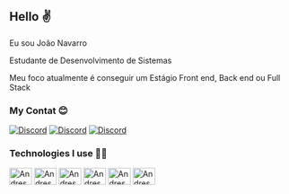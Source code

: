 ## Hello ✌️

Eu sou João Navarro

Estudante de Desenvolvimento de Sistemas 

Meu foco atualmente é conseguir um Estágio Front end, Back end  ou Full Stack 


  
  ### My Contat 😊
  
  [![Discord](https://img.shields.io/badge/Discord-7289DA?style=for-the-badge&logo=discord&logoColor=white)](https://discord.com/channels/@me)
  [![Discord](https://img.shields.io/badge/Microsoft_Outlook-0078D4?style=for-the-badge&logo=microsoft-outlook&logoColor=white)](https://account.microsoft.com/profile/)
  [![Discord](https://img.shields.io/badge/LinkedIn-0077B5?style=for-the-badge&logo=linkedin&logoColor=white)](https://www.linkedin.com/in/jo%C3%A3o-victor-navarro-santana-577b80208/)
  
  
  
  
  
  ### Technologies I use 👨‍💻
  <div> 
   <img align="center" alt="Andressa-html" height="30" width="40" src="https://cdn.jsdelivr.net/gh/devicons/devicon/icons/html5/html5-original.svg"/>
   <img align="center" alt="Andressa-html" height="30" width="40" src="https://cdn.jsdelivr.net/gh/devicons/devicon/icons/css3/css3-original.svg"/>
   <img align="center" alt="Andressa-html" height="30" width="40" src="https://cdn.jsdelivr.net/gh/devicons/devicon/icons/javascript/javascript-original.svg"/>
   <img align="center" alt="Andressa-html" height="30" width="40" src="https://cdn.jsdelivr.net/gh/devicons/devicon/icons/bootstrap/bootstrap-original.svg"/>
     <img align="center" alt="Andressa-html" height="30" width="40" src="https://cdn.jsdelivr.net/gh/devicons/devicon/icons/java/java-original.svg"/>
     <img align="center" alt="Andressa-html" height="30" width="40" src="https://cdn.jsdelivr.net/gh/devicons/devicon/icons/php/php-original.svg"/>
                       
   </div>
  
    
    
  
